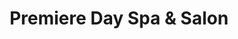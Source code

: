 ---
title: "Premiere Day Spa & Salon"
url: /girard/premiere-day-spa-and-salon/
shop: hairdresser
---
